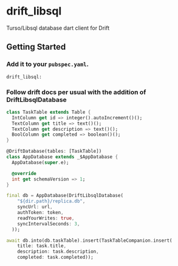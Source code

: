 # drift_libsql

Turso/Libsql database dart client for Drift

## Getting Started

### Add it to your `pubspec.yaml`.

```
drift_libsql:
```

### Follow drift docs per usual with the addition of DriftLibsqlDatabase

```dart
class TaskTable extends Table {
  IntColumn get id => integer().autoIncrement()();
  TextColumn get title => text()();
  TextColumn get description => text()();
  BoolColumn get completed => boolean()();
}

@DriftDatabase(tables: [TaskTable])
class AppDatabase extends _$AppDatabase {
  AppDatabase(super.e);

  @override
  int get schemaVersion => 1;
}

final db = AppDatabase(DriftLibsqlDatabase(
    "${dir.path}/replica.db",
    syncUrl: url,
    authToken: token,
    readYourWrites: true,
    syncIntervalSeconds: 3,
  ));

await db.into(db.taskTable).insert(TaskTableCompanion.insert(
	title: task.title,
	description: task.description,
	completed: task.completed));
```
